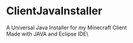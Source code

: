 # ClientJavaInstaller
A Universal Java Installer for my Minecraft Client\
Made with JAVA and Eclipse IDE\
